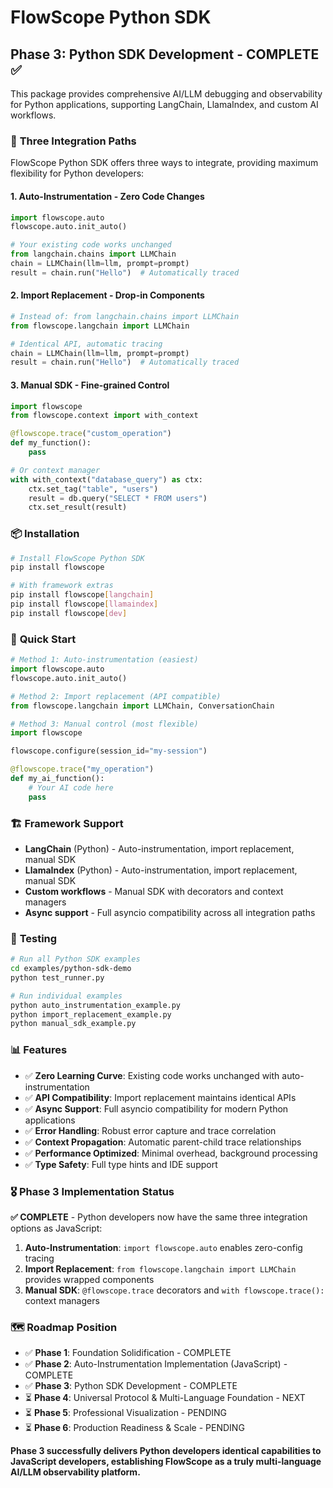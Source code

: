 # FlowScope Python SDK

## Phase 3: Python SDK Development - COMPLETE ✅

This package provides comprehensive AI/LLM debugging and observability for Python applications, supporting LangChain, LlamaIndex, and custom AI workflows.

### 🚀 **Three Integration Paths**

FlowScope Python SDK offers three ways to integrate, providing maximum flexibility for Python developers:

#### 1. **Auto-Instrumentation** - Zero Code Changes
```python
import flowscope.auto
flowscope.auto.init_auto()

# Your existing code works unchanged
from langchain.chains import LLMChain
chain = LLMChain(llm=llm, prompt=prompt)
result = chain.run("Hello")  # Automatically traced
```

#### 2. **Import Replacement** - Drop-in Components
```python
# Instead of: from langchain.chains import LLMChain
from flowscope.langchain import LLMChain

# Identical API, automatic tracing
chain = LLMChain(llm=llm, prompt=prompt)
result = chain.run("Hello")  # Automatically traced
```

#### 3. **Manual SDK** - Fine-grained Control
```python
import flowscope
from flowscope.context import with_context

@flowscope.trace("custom_operation")
def my_function():
    pass

# Or context manager
with with_context("database_query") as ctx:
    ctx.set_tag("table", "users")
    result = db.query("SELECT * FROM users")
    ctx.set_result(result)
```

### 📦 **Installation**

```bash
# Install FlowScope Python SDK
pip install flowscope

# With framework extras
pip install flowscope[langchain]
pip install flowscope[llamaindex]
pip install flowscope[dev]
```

### 🎯 **Quick Start**

```python
# Method 1: Auto-instrumentation (easiest)
import flowscope.auto
flowscope.auto.init_auto()

# Method 2: Import replacement (API compatible)
from flowscope.langchain import LLMChain, ConversationChain

# Method 3: Manual control (most flexible)
import flowscope

flowscope.configure(session_id="my-session")

@flowscope.trace("my_operation")
def my_ai_function():
    # Your AI code here
    pass
```

### 🏗️ **Framework Support**

- **LangChain** (Python) - Auto-instrumentation, import replacement, manual SDK
- **LlamaIndex** (Python) - Auto-instrumentation, import replacement, manual SDK
- **Custom workflows** - Manual SDK with decorators and context managers
- **Async support** - Full asyncio compatibility across all integration paths

### 🧪 **Testing**

```bash
# Run all Python SDK examples
cd examples/python-sdk-demo
python test_runner.py

# Run individual examples
python auto_instrumentation_example.py
python import_replacement_example.py
python manual_sdk_example.py
```

### 📊 **Features**

- ✅ **Zero Learning Curve**: Existing code works unchanged with auto-instrumentation
- ✅ **API Compatibility**: Import replacement maintains identical APIs
- ✅ **Async Support**: Full asyncio compatibility for modern Python applications
- ✅ **Error Handling**: Robust error capture and trace correlation
- ✅ **Context Propagation**: Automatic parent-child trace relationships
- ✅ **Performance Optimized**: Minimal overhead, background processing
- ✅ **Type Safety**: Full type hints and IDE support

### 🎖️ **Phase 3 Implementation Status**

**✅ COMPLETE** - Python developers now have the same three integration options as JavaScript:

1. **Auto-Instrumentation**: `import flowscope.auto` enables zero-config tracing
2. **Import Replacement**: `from flowscope.langchain import LLMChain` provides wrapped components
3. **Manual SDK**: `@flowscope.trace` decorators and `with flowscope.trace():` context managers

### 🗺️ **Roadmap Position**

- ✅ **Phase 1**: Foundation Solidification - COMPLETE
- ✅ **Phase 2**: Auto-Instrumentation Implementation (JavaScript) - COMPLETE  
- ✅ **Phase 3**: Python SDK Development - COMPLETE
- ⏳ **Phase 4**: Universal Protocol & Multi-Language Foundation - NEXT
- ⏳ **Phase 5**: Professional Visualization - PENDING
- ⏳ **Phase 6**: Production Readiness & Scale - PENDING

**Phase 3 successfully delivers Python developers identical capabilities to JavaScript developers, establishing FlowScope as a truly multi-language AI/LLM observability platform.**
